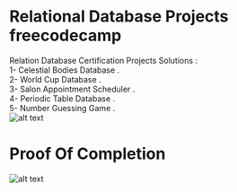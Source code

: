 # Relational Database Projects freecodecamp

Relation Database Certification Projects Solutions :
<br />
1- Celestial Bodies Database .
<br />
2- World Cup Database .
<br />
3- Salon Appointment Scheduler .
<br />
4- Periodic Table Database .
<br />
5- Number Guessing Game .
<br />
![alt text](https://camo.githubusercontent.com/60c67cf9ac2db30d478d21755289c423e1f985c6/68747470733a2f2f73332e616d617a6f6e6177732e636f6d2f66726565636f646563616d702f776964652d736f6369616c2d62616e6e65722e706e67)


# Proof Of Completion

![alt text][certificate]

[certificate]: https://i.imgur.com/vZGY1oV.png
